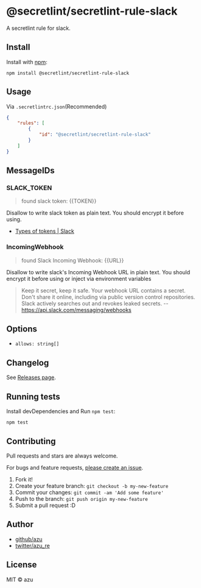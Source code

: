 # @secretlint/secretlint-rule-slack

A secretlint rule for slack.

## Install

Install with [npm](https://www.npmjs.com/):

    npm install @secretlint/secretlint-rule-slack

## Usage

Via `.secretlintrc.json`(Recommended)

```json
{
    "rules": [
        {
            "id": "@secretlint/secretlint-rule-slack"
        }
    ]
}
```

## MessageIDs

### SLACK_TOKEN
> found slack token: {{TOKEN}}

Disallow to write slack token as plain text.
You should encrypt it before using.

- [Types of tokens | Slack](https://api.slack.com/docs/token-types)

### IncomingWebhook
> found Slack Incoming Webhook: {{URL}}

Disallow to write slack's Incoming Webhook URL in plain text.
You should encrypt it before using or inject via environment variables

> Keep it secret, keep it safe. Your webhook URL contains a secret. Don't share it online, including via public version control repositories. Slack actively searches out and revokes leaked secrets.
> -- https://api.slack.com/messaging/webhooks

## Options

- `allows: string[]`

## Changelog

See [Releases page](https://github.com/secretlint/secretlint/releases).

## Running tests

Install devDependencies and Run `npm test`:

    npm test

## Contributing

Pull requests and stars are always welcome.

For bugs and feature requests, [please create an issue](https://github.com/secretlint/secretlint/issues).

1. Fork it!
2. Create your feature branch: `git checkout -b my-new-feature`
3. Commit your changes: `git commit -am 'Add some feature'`
4. Push to the branch: `git push origin my-new-feature`
5. Submit a pull request :D

## Author

- [github/azu](https://github.com/azu)
- [twitter/azu_re](https://twitter.com/azu_re)

## License

MIT © azu
